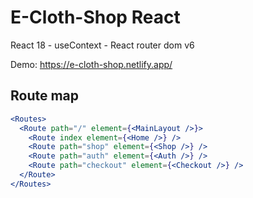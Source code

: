 # E-Cloth-Shop React

React 18 - useContext - React router dom v6

Demo: https://e-cloth-shop.netlify.app/

## Route map

```jsx
<Routes>
  <Route path="/" element={<MainLayout />}>
    <Route index element={<Home />} />
    <Route path="shop" element={<Shop />} />
    <Route path="auth" element={<Auth />} />
    <Route path="checkout" element={<Checkout />} />
  </Route>
</Routes>
```
